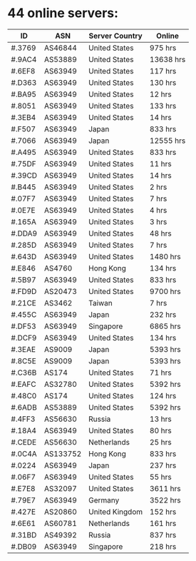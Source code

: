 # 44 online servers:

| ID | ASN | Server Country | Online |
| ------ | ------ | ------ | ------ |
| #.3769 | AS46844 | United States | 975 hrs |
| #.9AC4 | AS53889 | United States | 13638 hrs |
| #.6EF8 | AS63949 | United States | 117 hrs |
| #.D363 | AS63949 | United States | 130 hrs |
| #.BA95 | AS63949 | United States | 12 hrs |
| #.8051 | AS63949 | United States | 133 hrs |
| #.3EB4 | AS63949 | United States | 14 hrs |
| #.F507 | AS63949 | Japan | 833 hrs |
| #.7066 | AS63949 | Japan | 12555 hrs |
| #.A495 | AS63949 | United States | 833 hrs |
| #.75DF | AS63949 | United States | 11 hrs |
| #.39CD | AS63949 | United States | 14 hrs |
| #.B445 | AS63949 | United States | 2 hrs |
| #.07F7 | AS63949 | United States | 7 hrs |
| #.0E7E | AS63949 | United States | 4 hrs |
| #.165A | AS63949 | United States | 3 hrs |
| #.DDA9 | AS63949 | United States | 48 hrs |
| #.285D | AS63949 | United States | 7 hrs |
| #.643D | AS63949 | United States | 1480 hrs |
| #.E846 | AS4760 | Hong Kong | 134 hrs |
| #.5B97 | AS63949 | United States | 833 hrs |
| #.FD9D | AS20473 | United States | 9700 hrs |
| #.21CE | AS3462 | Taiwan | 7 hrs |
| #.455C | AS63949 | Japan | 232 hrs |
| #.DF53 | AS63949 | Singapore | 6865 hrs |
| #.DCF9 | AS63949 | United States | 134 hrs |
| #.3EAE | AS9009 | Japan | 5393 hrs |
| #.8C5E | AS9009 | Japan | 5393 hrs |
| #.C36B | AS174 | United States | 71 hrs |
| #.EAFC | AS32780 | United States | 5392 hrs |
| #.48C0 | AS174 | United States | 124 hrs |
| #.6ADB | AS53889 | United States | 5392 hrs |
| #.4FF3 | AS56630 | Russia | 13 hrs |
| #.18A4 | AS63949 | United States | 80 hrs |
| #.CEDE | AS56630 | Netherlands | 25 hrs |
| #.0C4A | AS133752 | Hong Kong | 833 hrs |
| #.0224 | AS63949 | Japan | 237 hrs |
| #.06F7 | AS63949 | United States | 55 hrs |
| #.E7E8 | AS32097 | United States | 3611 hrs |
| #.79E7 | AS63949 | Germany | 3522 hrs |
| #.427E | AS20860 | United Kingdom | 152 hrs |
| #.6E61 | AS60781 | Netherlands | 161 hrs |
| #.31BD | AS49392 | Russia | 837 hrs |
| #.DB09 | AS63949 | Singapore | 218 hrs |

